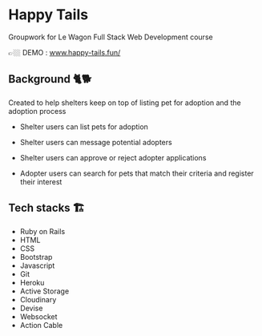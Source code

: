 # Happy Tails
Groupwork for Le Wagon Full Stack Web Development course

👉🏼 DEMO : www.happy-tails.fun/

## Background 🐈🐕
Created to help shelters keep on top of listing pet for adoption and the adoption process

- Shelter users can list pets for adoption
- Shelter users can message potential adopters
- Shelter users can approve or reject adopter applications

- Adopter users can search for pets that match their criteria and register their interest

## Tech stacks 🏗
- Ruby on Rails
- HTML
- CSS
- Bootstrap
- Javascript
- Git
- Heroku
- Active Storage
- Cloudinary
- Devise
- Websocket
- Action Cable

